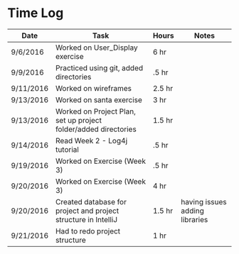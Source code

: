 # Time Log

| Date | Task | Hours | Notes|
|------|------|-------|------|
| 9/6/2016 | Worked on User_Display exercise | 6 hr | |
| 9/9/2016 | Practiced using git, added directories | .5 hr | |
| 9/11/2016 | Worked on wireframes | 2.5 hr | |
| 9/13/2016 | Worked on santa exercise | 3 hr | |
| 9/13/2016 | Worked on Project Plan, set up project folder/added directories | 1.5 hr| |
| 9/14/2016 | Read Week 2 - Log4j tutorial | .5 hr | |
| 9/19/2016 | Worked on Exercise (Week 3) | .5 hr | |
| 9/20/2016 | Worked on Exercise (Week 3) | 4 hr | |
| 9/20/2016 | Created database for project and project structure in IntelliJ | 1.5 hr | having issues adding libraries |
| 9/21/2016 | Had to redo project structure | 1 hr | |